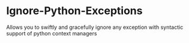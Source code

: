 # Ignore-Python-Exceptions
Allows you to swiftly and gracefully ignore any exception with syntactic support of python context managers
